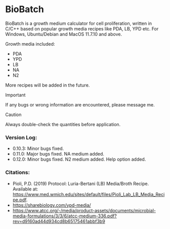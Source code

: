 # BioBatch

BioBatch is a growth medium calculator for cell proliferation, written in C/C++ based on popular growth media recipes like PDA, LB, YPD etc. 
For Windows, Ubuntu/Debian and MacOS 11.7.10 and above.

Growth media included:
- PDA
- YPD
- LB
- NA
- N2

More recipes will be added in the future.

> [!IMPORTANT]
> If any bugs or wrong information are encountered, please message me.

>[!CAUTION]
> Always double-check the quantities before application.


### Version Log:
- 0.10.3:
Minor bugs fixed.
- 0.11.0:
Major bugs fixed. NA medium added.
- 0.12.0:
Minor bugs fixed. N2 medium added. Help option added.


### Citations:
- Pioli, P.D. (2019) Protocol: Luria-Bertani (LB) Media/Broth Recipe. Available at: https://www.med.wmich.edu/sites/default/files/Pioli_Lab_LB_Media_Recipe.pdf. 
- https://sharebiology.com/ypd-media/
- https://www.atcc.org/-/media/product-assets/documents/microbial-media-formulations/3/3/6/atcc-medium-336.pdf?rev=d9160ad44d934cd8b65175461abbf3b9
